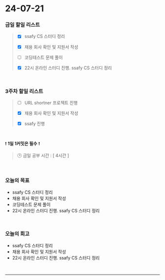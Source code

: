 # 24-07-21
### 금일 할일 리스트
> - [x]  ssafy CS 스터디 정리
>
> - [x]  채용 회사 확인 및 지원서 작성
>
> - [ ]  코딩테스트 문제 풀이
>
> - [x]  22시 온라인 스터디 진행. ssafy CS 스터디 정리

<br/>

### 3주차 할일 리스트  
> - [ ]  URL shortner 프로젝트 진행
>
> - [x]  채용 회사 확인 및 지원서 작성
>
> - [x]  ssafy 진행

<br/>

❗ **1일 1커밋은 필수** ❗
> 🕒 금일 공부 시간 : [ 4시간 ]

<br/>

### 오늘의 목표
- ssafy CS 스터디 정리
- 채용 회사 확인 및 지원서 작성
- 코딩테스트 문제 풀이
- 22시 온라인 스터디 진행. ssafy CS 스터디 정리


<br>

### 오늘의 회고
- ssafy CS 스터디 정리
- 채용 회사 확인 및 지원서 작성
- 22시 온라인 스터디 진행. ssafy CS 스터디 정리


<br/>

------------  
